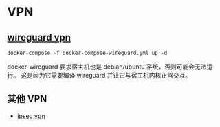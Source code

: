 # VPN

## [wireguard vpn](https://github.com/linuxserver/docker-wireguard)

```shell
docker-compose -f docker-compose-wireguard.yml up -d
```

docker-wireguard 要求宿主机也是 debian/ubuntu 系统，否则可能会无法运行。
这是因为它需要编译 wireguard 并让它与宿主机内核正常交互。


## 其他 VPN

- [ipsec vpn](https://github.com/hwdsl2/docker-ipsec-vpn-server)
